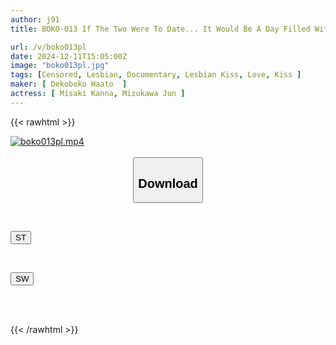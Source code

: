```yaml
---
author: j91
title: BOKO-013 If The Two Were To Date... It Would Be A Day Filled With Love. They Cooked Dinner Together, Took A Shower, Kissed Each Other, And Even When They Woke Up In The Morning, They Confirmed Their Love For Each Other On Their First Two-day Date. Mizukawa Jun, Misaki Kanna

url: /v/boko013pl
date: 2024-12-11T15:05:00Z
image: "boko013pl.jpg"
tags: [Censored, Lesbian, Documentary, Lesbian Kiss, Love, Kiss	]
maker: [ Dekoboko Haato  ]
actress: [ Misaki Kanna, Mizukawa Jun ]
---
```



{{< rawhtml >}}

<div class="video" data-videoid="jWV1yY7KWoIzjzO">
    <a href="javascript:;">
        <img src="/v/boko013pl/boko013pl.jpg" width="WIDTH" height="HEIGHT" alt="boko013pl.mp4" loading="lazy">
    </a>
</div>

<script type="text/javascript" src="https://j91.asia/asset/on-demand-st.js"></script>

<br>
  <link rel="stylesheet" href="https://j91.asia/asset/bs5.css">
  
  <center>
  <button class="btn btn-primary" type="button" data-bs-toggle="collapse" data-bs-target=".multi-collapse" aria-expanded="false" aria-controls="multiCollapseExample1 multiCollapseExample2"><h2>Download</h2></button></center>
</p>
<div class="row">
  <div class="col">
    <div class="collapse multi-collapse" id="multiCollapseExample1">
      <div class="card card-body">
	      	      <br>
<div class="buttons">  
<p><a href="/v/boko013pl/st.html" target="_blank"><button class="btn-hover color-3"><i class="fa fa-download"></i> ST</button></a></p></div>
    </div>
  </div>
</div>
  <div class="col">
    <div class="collapse multi-collapse" id="multiCollapseExample2">
      <div class="card card-body">
	      <br>
<div class="buttons">
<p><a href="/v/boko013pl/sw.html" target="_blank"><button class="btn-hover color-2"><i class="fa fa-download"></i> SW</button></a></p></div>
<br><br>
      </div>
    </div>
  </div>
</div>

{{< /rawhtml >}}